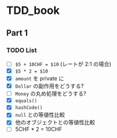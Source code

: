 # TDD_book
## Part 1
### TODO List

- [ ] `$5 + 10CHF = $10` (レートが 2:1 の場合)
- [x] `$5 * 2 = $10`
- [x] `amount` を private に
- [x] `Dollar` の副作用をどうする?
- [ ] `Money` の丸め処理をどうする?
- [x] `equals()`
- [x] `hashCode()`
- [x] `null` との等値性比較
- [x] 他のオブジェクトとの等値性比較
- [ ] 5CHF * 2 = 10CHF
